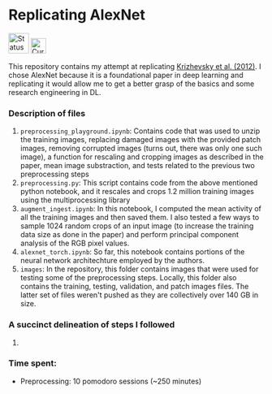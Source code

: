 # Replicating AlexNet

<img src="https://img.shields.io/badge/Status-In_Progress-orange" alt="Status" height="40">
<img src="https://img.shields.io/badge/Currently_Working_On-Defining_the_Model-blue" alt="Currently Working On" height="30">

This repository contains my attempt at replicating [Krizhevsky et al. (2012)](https://proceedings.neurips.cc/paper_files/paper/2012/file/c399862d3b9d6b76c8436e924a68c45b-Paper.pdf). I chose AlexNet because it is a foundational paper in deep learning and replicating it would allow me to get a better grasp of the basics and some research engineering in DL.

### Description of files
1. `preprocessing_playground.ipynb`: Contains code that was used to unzip the training images, replacing damaged images with the provided patch images, removing corrupted images (turns out, there was only one such image), a function for rescaling and cropping images as described in the paper, mean image substraction, and tests related to the previous two preprocessing steps 
2. `preprocessing.py`: This script contains code from the above mentioned python notebook, and it rescales and crops 1.2 million training images using the multiprocessing library
3. `augment_ingest.ipynb`: In this notebook, I computed the mean activity of all the training images and then saved them. I also tested a few ways to sample 1024 random crops of an input image (to increase the training data size as done in the paper) and perform principal component analysis of the RGB pixel values.
4. `alexnet_torch.ipynb`: So far, this notebook contains portions of the neural network architechture employed by the authors.
5. `images`: In the repository, this folder contains images that were used for testing some of the preprocessing steps. Locally, this folder also contains the training, testing, validation, and patch images files. The latter set of files weren't pushed as they are collectively over 140 GB in size.

### A succinct delineation of steps I followed
1. 

### Time spent:
- Preprocessing: 10 pomodoro sessions (~250 minutes)
